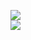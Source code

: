 [![](https://img.shields.io/badge/Made%20With-Github%20Spray-lightgrey.svg?style=for-the-badge&logo=github)](https://github.com/Annihil/github-spray#22389)  
[![](https://i.imgur.com/2DrTn0Z.gif)](https://github.com/Annihil/github-spray)
